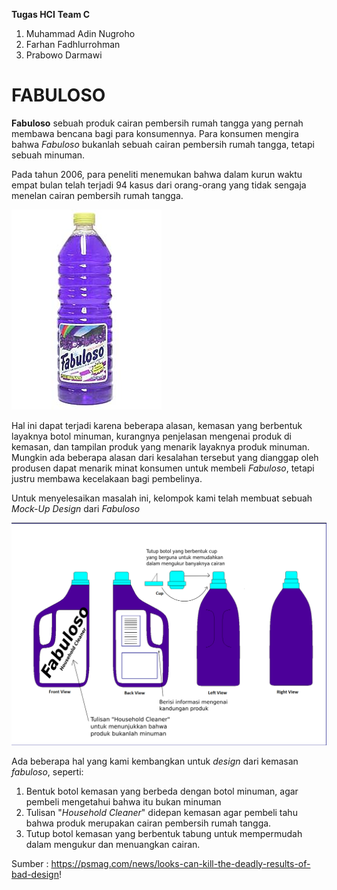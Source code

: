 **Tugas HCI**
**Team C**
1. Muhammad Adin Nugroho
2. Farhan Fadhlurrohman 
3. Prabowo Darmawi

# FABULOSO

**Fabuloso** sebuah produk cairan pembersih rumah tangga yang pernah membawa bencana bagi para konsumennya. Para konsumen mengira bahwa _Fabuloso_ bukanlah sebuah cairan pembersih rumah tangga, tetapi sebuah minuman.

Pada tahun 2006, para peneliti menemukan bahwa dalam kurun waktu empat bulan telah terjadi 94 kasus dari
orang-orang yang tidak sengaja menelan cairan pembersih rumah tangga.

![Fabuloso](https://github.com/RealizeID/HCI/blob/master/image/Fabuloso.jpg)

Hal ini dapat terjadi karena beberapa alasan, kemasan yang berbentuk layaknya botol minuman, kurangnya penjelasan mengenai produk di kemasan, dan tampilan produk yang menarik layaknya produk minuman. Mungkin ada beberapa alasan dari kesalahan tersebut yang dianggap oleh produsen dapat menarik minat konsumen untuk membeli _Fabuloso_, tetapi justru membawa kecelakaan bagi pembelinya.

Untuk menyelesaikan masalah ini, kelompok kami telah membuat sebuah _Mock-Up Design_ dari _Fabuloso_ 

![fabuloso Improve Design](https://github.com/RealizeID/HCI/blob/master/image/Improved-design.jpeg)

Ada beberapa hal yang kami kembangkan untuk _design_ dari kemasan _fabuloso_, seperti:
1. Bentuk botol kemasan yang berbeda dengan botol minuman, agar pembeli mengetahui bahwa itu bukan minuman
2. Tulisan "_Household Cleaner_" didepan kemasan agar pembeli tahu bahwa produk merupakan cairan pembersih rumah tangga.
3. Tutup botol kemasan yang berbentuk tabung untuk mempermudah dalam mengukur dan menuangkan cairan.

Sumber : https://psmag.com/news/looks-can-kill-the-deadly-results-of-bad-design!
